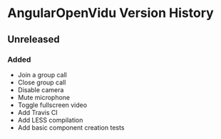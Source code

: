 # AngularOpenVidu Version History

## Unreleased

### Added

- Join a group call
- Close group call
- Disable camera
- Mute microphone
- Toggle fullscreen video
- Add Travis CI
- Add LESS compilation
- Add basic component creation tests
